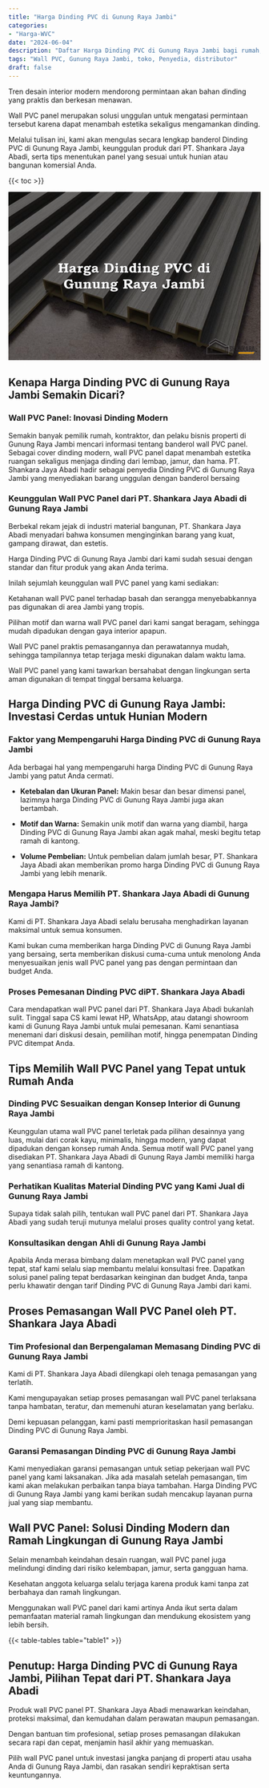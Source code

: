 ```yaml
---
title: "Harga Dinding PVC di Gunung Raya Jambi"
categories: 
- "Harga-WVC"
date: "2024-06-04"
description: "Daftar Harga Dinding PVC di Gunung Raya Jambi bagi rumah, perkantoran, dan gerai. Produk berkualitas, pilihan motif, warna elegan, beserta layanan penempatan oleh tim ahli serta jaminan resmi!|Jasa distribusi Dinding PVC di Gunung Raya Jambi bagi keperluan tempat tinggal, perkantoran, atau toko, dengan produk berkualitas dan penempatan oleh tenaga ahli profesional dan jaminan resmi.|Pilihan Dinding PVC di Gunung Raya Jambi yang andal untuk rumah, office, dan gerai, dengan material terbaik dan instalasi dikerjakan oleh tenaga ahli berpengalaman serta garansi resmi.|Distribusi Dinding PVC di Gunung Raya Jambi bagi hunian, office, serta toko, beserta material berkualitas dan instalasi ditangani oleh tenaga ahli ahli, lengkap beserta kepastian resmi.}"
tags: "Wall PVC, Gunung Raya Jambi, toko, Penyedia, distributor"
draft: false
---
```


Tren desain interior modern mendorong permintaan akan bahan dinding yang praktis dan berkesan menawan.

Wall PVC panel merupakan solusi unggulan untuk mengatasi permintaan tersebut karena dapat menambah estetika sekaligus mengamankan dinding.

Melalui tulisan ini, kami akan mengulas secara lengkap banderol Dinding PVC di Gunung Raya Jambi, keunggulan produk dari PT. Shankara Jaya Abadi, serta tips menentukan panel yang sesuai untuk hunian atau bangunan komersial Anda.

{{< toc >}}

![Harga Dinding PVC di Gunung Raya Jambi](/images/Harga-WVC/Harga-Dinding-PVC-di-Gunung-Raya-Jambi.png)


## Kenapa Harga Dinding PVC di Gunung Raya Jambi Semakin Dicari?

### Wall PVC Panel: Inovasi Dinding Modern

Semakin banyak pemilik rumah, kontraktor, dan pelaku bisnis properti di Gunung Raya Jambi mencari informasi tentang banderol wall PVC panel. Sebagai cover dinding modern, wall PVC panel dapat menambah estetika ruangan sekaligus menjaga dinding dari lembap, jamur, dan hama. PT. Shankara Jaya Abadi hadir sebagai penyedia Dinding PVC di Gunung Raya Jambi yang menyediakan barang unggulan dengan banderol bersaing

### Keunggulan Wall PVC Panel dari PT. Shankara Jaya Abadi di Gunung Raya Jambi

Berbekal rekam jejak di industri material bangunan, PT. Shankara Jaya Abadi menyadari bahwa konsumen menginginkan barang yang kuat, gampang dirawat, dan estetis.

Harga Dinding PVC di Gunung Raya Jambi dari kami sudah sesuai dengan standar dan fitur produk yang akan Anda terima.

Inilah sejumlah keunggulan wall PVC panel yang kami sediakan:

Ketahanan wall PVC panel terhadap basah dan serangga menyebabkannya pas digunakan di area Jambi yang tropis.

Pilihan motif dan warna wall PVC panel dari kami sangat beragam, sehingga mudah dipadukan dengan gaya interior apapun.

Wall PVC panel praktis pemasangannya dan perawatannya mudah, sehingga tampilannya tetap terjaga meski digunakan dalam waktu lama.

Wall PVC panel yang kami tawarkan bersahabat dengan lingkungan serta aman digunakan di tempat tinggal bersama keluarga.

## Harga Dinding PVC di Gunung Raya Jambi: Investasi Cerdas untuk Hunian Modern

### Faktor yang Mempengaruhi Harga Dinding PVC di Gunung Raya Jambi

Ada berbagai hal yang mempengaruhi harga Dinding PVC di Gunung Raya Jambi yang patut Anda cermati.

- **Ketebalan dan Ukuran Panel:** Makin besar dan besar dimensi panel, lazimnya harga Dinding PVC di Gunung Raya Jambi juga akan bertambah.

- **Motif dan Warna:** Semakin unik motif dan warna yang diambil, harga Dinding PVC di Gunung Raya Jambi akan agak mahal, meski begitu tetap ramah di kantong.

- **Volume Pembelian:** Untuk pembelian dalam jumlah besar, PT. Shankara Jaya Abadi akan memberikan promo harga Dinding PVC di Gunung Raya Jambi yang lebih menarik.

### Mengapa Harus Memilih PT. Shankara Jaya Abadi di Gunung Raya Jambi?

Kami di PT. Shankara Jaya Abadi selalu berusaha menghadirkan layanan maksimal untuk semua konsumen.

Kami bukan cuma memberikan harga Dinding PVC di Gunung Raya Jambi yang bersaing, serta memberikan diskusi cuma-cuma untuk menolong Anda menyesuaikan jenis wall PVC panel yang pas dengan permintaan dan budget Anda.

### Proses Pemesanan Dinding PVC diPT. Shankara Jaya Abadi

Cara mendapatkan wall PVC panel dari PT. Shankara Jaya Abadi bukanlah sulit. Tinggal sapa CS kami lewat HP, WhatsApp, atau datangi showroom kami di Gunung Raya Jambi untuk mulai pemesanan. Kami senantiasa menemani dari diskusi desain, pemilihan motif, hingga penempatan Dinding PVC ditempat Anda.

## Tips Memilih Wall PVC Panel yang Tepat untuk Rumah Anda

### Dinding PVC Sesuaikan dengan Konsep Interior di Gunung Raya Jambi

Keunggulan utama wall PVC panel terletak pada pilihan desainnya yang luas, mulai dari corak kayu, minimalis, hingga modern, yang dapat dipadukan dengan konsep rumah Anda. Semua motif wall PVC panel yang disediakan PT. Shankara Jaya Abadi di Gunung Raya Jambi memiliki harga yang senantiasa ramah di kantong.

### Perhatikan Kualitas Material Dinding PVC yang Kami Jual di Gunung Raya Jambi

Supaya tidak salah pilih, tentukan wall PVC panel dari PT. Shankara Jaya Abadi yang sudah teruji mutunya melalui proses quality control yang ketat.

### Konsultasikan dengan Ahli di Gunung Raya Jambi

Apabila Anda merasa bimbang dalam menetapkan wall PVC panel yang tepat, staf kami selalu siap membantu melalui konsultasi free. Dapatkan solusi panel paling tepat berdasarkan keinginan dan budget Anda, tanpa perlu khawatir dengan tarif Dinding PVC di Gunung Raya Jambi dari kami.

## Proses Pemasangan Wall PVC Panel oleh PT. Shankara Jaya Abadi

### Tim Profesional dan Berpengalaman Memasang Dinding PVC di Gunung Raya Jambi

Kami di PT. Shankara Jaya Abadi dilengkapi oleh tenaga pemasangan yang terlatih.

Kami mengupayakan setiap proses pemasangan wall PVC panel terlaksana tanpa hambatan, teratur, dan memenuhi aturan keselamatan yang berlaku.

Demi kepuasan pelanggan, kami pasti memprioritaskan hasil pemasangan Dinding PVC di Gunung Raya Jambi.

### Garansi Pemasangan Dinding PVC di Gunung Raya Jambi

Kami menyediakan garansi pemasangan untuk setiap pekerjaan wall PVC panel yang kami laksanakan. Jika ada masalah setelah pemasangan, tim kami akan melakukan perbaikan tanpa biaya tambahan. Harga Dinding PVC di Gunung Raya Jambi yang kami berikan sudah mencakup layanan purna jual yang siap membantu.

## Wall PVC Panel: Solusi Dinding Modern dan Ramah Lingkungan di Gunung Raya Jambi

Selain menambah keindahan desain ruangan, wall PVC panel juga melindungi dinding dari risiko kelembapan, jamur, serta gangguan hama.

Kesehatan anggota keluarga selalu terjaga karena produk kami tanpa zat berbahaya dan ramah lingkungan.

Menggunakan wall PVC panel dari kami artinya Anda ikut serta dalam pemanfaatan material ramah lingkungan dan mendukung ekosistem yang lebih bersih.

{{< table-tables table="table1" >}}

## Penutup: Harga Dinding PVC di Gunung Raya Jambi, Pilihan Tepat dari PT. Shankara Jaya Abadi

Produk wall PVC panel PT. Shankara Jaya Abadi menawarkan keindahan, proteksi maksimal, dan kemudahan dalam perawatan maupun pemasangan.

Dengan bantuan tim profesional, setiap proses pemasangan dilakukan secara rapi dan cepat, menjamin hasil akhir yang memuaskan.

Pilih wall PVC panel untuk investasi jangka panjang di properti atau usaha Anda di Gunung Raya Jambi, dan rasakan sendiri kepraktisan serta keuntungannya.